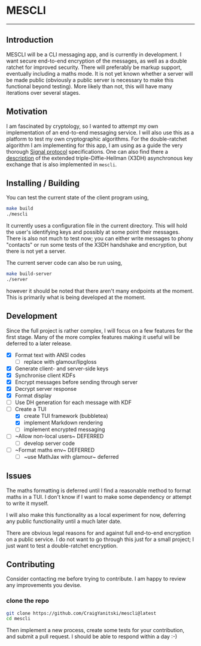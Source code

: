 # MESCLI
---

## Introduction

MESCLI will be a CLI messaging app, and is currently in development.
I want secure end-to-end encryption of the messages, as well as a double ratchet for improved security.
There will preferably be markup support, eventually including a maths mode.
It is not yet known whether a server will be made public (obviously a public server is necessary
to make this functional beyond testing).
More likely than not, this will have many iterations over several stages.

## Motivation

I am fascinated by cryptology, so I wanted to attempt my own implementation of an end-to-end messaging 
service.
I will also use this as a platform to test my own cryptographic algorithms.
For the double-ratchet algorithm I am implementing for this app, I am using as a guide the 
very thorough [Signal protocol](https://signal.org/docs/specifications/doubleratchet/) specifications.
One can also find there a [description](https://signal.org/docs/specifications/x3dh/) of the extended 
triple-Diffie-Hellman (X3DH) asynchronous key exchange that is also implemented in `mescli`.

## Installing / Building

You can test the current state of the client program using,

```bash
make build
./mescli
```

It currently uses a configuration file in the current directory.
This will hold the user's identifying keys and possibly at some point their messages.
There is also not much to test now; you can either write messages to phony "contacts" or run some 
tests of the X3DH handshake and encryption, but there is not yet a server.

The current server code can also be run using,

```bash
make build-server
./server
```

however it should be noted that there aren't many endpoints at the moment.
This is primarily what is being developed at the moment.

## Development

Since the full project is rather complex, I will focus on a few features for the first stage.
Many of the more complex features making it useful will be deferred to a later release.

- [x] Format text with ANSI codes
  - [ ] replace with glamour/lipgloss
- [x] Generate client- and server-side keys
- [x] Synchronise client KDFs
- [x] Encrypt messages before sending through server
- [x] Decrypt server response
- [x] Format display
- [ ] Use DH generation for each message with KDF
- [ ] Create a TUI
  - [x] create TUI framework (bubbletea)
  - [x] implement Markdown rendering
  - [ ] implement encrypted messaging
- [ ] ~Allow non-local users~ DEFERRED
  - [ ] develop server code
- [ ] ~Format maths env~ DEFERRED
  - [ ] ~use MathJax with glamour~ deferred

## Issues

The maths formatting is deferred until I find a reasonable method to format maths in a TUI.
I don't know if I want to make some dependency or attempt to write it myself.

I will also make this functionality as a local experiment for now, deferring any public functionality 
until a much later date.

There are obvious legal reasons for and against full end-to-end encryption on a public service.
I do not want to go through this just for a small project; I just want to test a double-ratchet encryption.

## Contributing

Consider contacting me before trying to contribute.
I am happy to review any improvements you devise.

### clone the repo

```bash
git clone https://github.com/CraigYanitski/mescli@latest
cd mescli
```

Then implement a new process, create some tests for your contribution, and submit a pull request.
I should be able to respond within a day :-)

